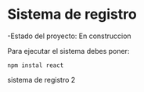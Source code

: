 <h1>Sistema de registro </h1>

-Estado del proyecto: En construccion

Para ejecutar el sistema debes poner:

```npm instal react```

sistema de registro 2
